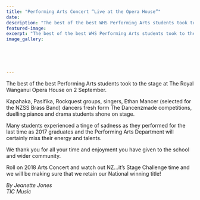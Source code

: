 ```yaml
---
title: "Performing Arts Concert “Live at the Opera House”"
date: 
description: "The best of the best WHS Performing Arts students took to the stage at The Royal Wanganui Opera House on 2 September 2017..."
featured-image: 
excerpt: "The best of the best WHS Performing Arts students took to the stage at The Royal Wanganui Opera House on 2 September 2017."
image_gallery:
    
    
    
    
    
---
```


<p>The best of the best Performing Arts students took to the stage at The Royal Wanganui Opera House on 2&nbsp;September.</p>
<p>Kapahaka, Pasifika, Rockquest groups, singers, Ethan Mancer (selected for the NZSS Brass Band) dancers fresh form The Dancenzmade competitions, duelling pianos and drama students shone on stage.</p>
<p>Many students experienced a tinge of sadness as they performed for the last time as 2017 graduates and the Performing Arts Department will certainly miss their energy and talents.</p>
<p>We thank you for all your time and enjoyment you have given to the school and wider community.</p>
<p>Roll on 2018 Arts Concert and watch out NZ&hellip;it&rsquo;s Stage Challenge time and we will be making sure that we retain our National winning title!</p>
<p><em>By Jeanette Jones</em><br /><em>TIC Music</em></p>

